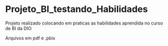 # Projeto_BI_testando_Habilidades
Projeto realizado colocando em praticas as habilidades aprendida no curso de BI da DIO

Arquivos em pdf e .pbix

